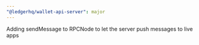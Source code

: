 ```yaml
---
"@ledgerhq/wallet-api-server": major
---
```


Adding sendMessage to RPCNode to let the server push messages to live apps
